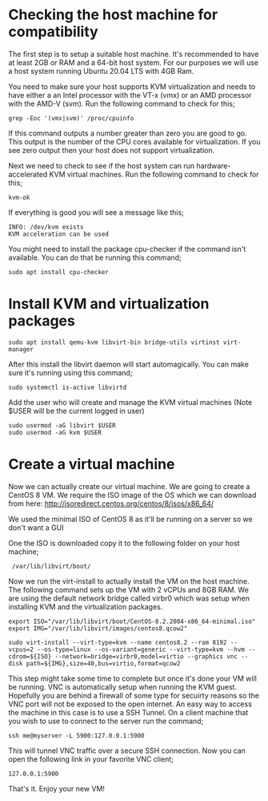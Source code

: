 # Checking the host machine for compatibility

The first step is to setup a suitable host machine. It's recommended to have at least 2GB or RAM and a 64-bit host system.
For our purposes we will use a host system running Ubuntu 20.04 LTS with 4GB Ram.

You need to make sure your host supports KVM virtualization and needs to have either a an Intel processor with the VT-x (vmx) or
an AMD processor with the AMD-V (svm). Run the following command to check for this;

    grep -Eoc '(vmx|svm)' /proc/cpuinfo

 If this command outputs a number greater than zero you are good to go. This output is the number of the CPU cores available for
 virtualization. If you see zero output then your host does not support virtualization.
 
 Next we need to check to see if the host system can run hardware-accelerated KVM virtual machines. Run the following command to check for this;
 
    kvm-ok
     
 If everything is good you will see a message like this;
 
    INFO: /dev/kvm exists
    KVM acceleration can be used
     
 You might need to install the package cpu-checker if the command isn't available. You can do that be running this command;
 
    sudo apt install cpu-checker
 
 # Install KVM and virtualization packages
 
    sudo apt install qemu-kvm libvirt-bin bridge-utils virtinst virt-manager
 
 After this install the libvirt daemon will start automagically. You can make sure it's running using this command;
     
    sudo systemctl is-active libvirtd
 
 Add the user who will create and manage the KVM virtual machines (Note $USER will be the current logged in user)
 
    sudo usermod -aG libvirt $USER
    sudo usermod -aG kvm $USER
 
 # Create a virtual machine
 
 Now we can actually create our virtual machine. We are going to create a CentOS 8 VM. We require the ISO image of the OS
 which we can download from here:  http://isoredirect.centos.org/centos/8/isos/x86_64/
 
 We used the minimal ISO of CentOS 8 as it'll be running on a server so we don't want a GUI
 
 One the ISO is downloaded copy it to the following folder on your host machine;
 
     /var/lib/libvirt/boot/
 
 Now we run the virt-install to actually install the VM on the host machine. The following command sets up the VM with 2 vCPUs
 and 8GB RAM. We are using the default network bridge called virbr0 which was setup when installing KVM and the virtualization packages.
 
    export ISO="/var/lib/libvirt/boot/CentOS-8.2.2004-x86_64-minimal.iso"
    export IMG="/var/lib/libvirt/images/centos8.qcow2"

    sudo virt-install --virt-type=kvm --name centos8.2 --ram 8192 --vcpus=2 --os-type=linux --os-variant=generic --virt-type=kvm --hvm --cdrom=${ISO} --network=bridge=virbr0,model=virtio --graphics vnc --disk path=${IMG},size=40,bus=virtio,format=qcow2

This step might take some time to complete but once it's done your VM will be running. VNC is automatically setup when running the KVM guest.
Hopefully you are behind a firewall of some type for secuirty reasons so the VNC port will not be exposed to the open internet. An easy way to
access the machine in this case is to use a SSH Tunnel. On a client machine that you wish to use to connect to the server run the command;

    ssh me@myserver -L 5900:127.0.0.1:5900
    
This will tunnel VNC traffic over a secure SSH connection. Now you can open the following link in your favorite VNC client;

    127.0.0.1:5900
    
That's it. Enjoy your new VM!
